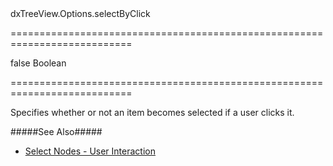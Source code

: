 <!--id-->dxTreeView.Options.selectByClick<!--/id-->
===========================================================================
<!--default-->false<!--/default-->
<!--type-->Boolean<!--/type-->
===========================================================================

<!--shortDescription-->
Specifies whether or not an item becomes selected if a user clicks it.
<!--/shortDescription-->

<!--fullDescription-->
#####See Also#####
- [Select Nodes - User Interaction](/Documentation/Guide/Widgets/TreeView/Select_Nodes/#User_Interaction)
<!--/fullDescription-->